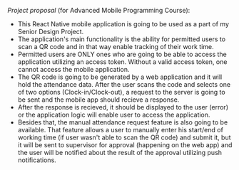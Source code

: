 *Project proposal* (for Advanced Mobile Programming Course): 
  - This React Native mobile application is going to be used as a part of my Senior Design Project.
  - The application's main functionality is the ability for permitted users to scan a QR code and in that way enable tracking of their work time.
  - Permitted users are ONLY ones who are going to be able to access the application utilizing an access token. Without a valid access token, one cannot access the mobile application.
  - The QR code is going to be generated by a web application and it will hold the attendance data. After the user scans the code and selects one of two options (Clock-in/Clock-out), a request to the server is going to be sent and the mobile app should recieve a response.
  -  After the response is recieved, it should be displayed to the user (error) or the application logic will enable user to access the application.
  - Besides that, the manual attendance request feature is also going to be available. That feature allows a user to manually enter his start/end of working time (if user wasn't able to scan the QR code) and submit it, but it will be sent to supervisor for approval (happening on the web app) and the user will be notified about the result of the approval utilizing push notifications.
